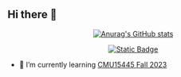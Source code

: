 ## Hi there 👋



<div id="title" align=center>



[![Anurag's GitHub stats](https://github-readme-stats.vercel.app/api?username=2418071565&count_private=true&theme=vue)](https://github.com/anuraghazra/github-readme-stats)

[![Static Badge](https://img.shields.io/badge/Made%20By%20CYB-x?style=flat&label=Blog)](https://2418071565.github.io/)

</div>

- 🌱 I’m currently learning [CMU15445 Fall 2023]()


<!--
**2418071565/2418071565** is a ✨ _special_ ✨ repository because its `README.md` (this file) appears on your GitHub profile.

Here are some ideas to get you started:

- 🔭 I’m currently working on ...
- 👯 I’m looking to collaborate on ...
- 🤔 I’m looking for help with ...
- 💬 Ask me about ...
- 📫 How to reach me: ...
- 😄 Pronouns: ...
- ⚡ Fun fact: ...
-->
